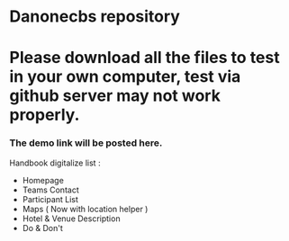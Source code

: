 # Danonecbs repository

# Please download all the files to test in your own computer, test via github server may not work properly.
### The demo link will be posted here.

Handbook digitalize list :
- Homepage
- Teams Contact
- Participant List
- Maps ( Now with location helper )
- Hotel & Venue Description
- Do & Don't

